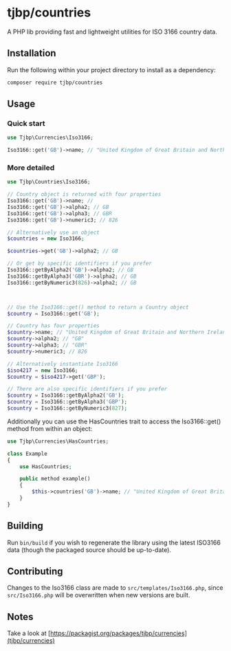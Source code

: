 # tjbp/countries

A PHP lib providing fast and lightweight utilities for ISO 3166 country data.

## Installation

Run the following within your project directory to install as a dependency:

```sh
composer require tjbp/countries
```

## Usage

### Quick start

```php
use Tjbp\Currencies\Iso3166;

Iso3166::get('GB')->name; // "United Kingdom of Great Britain and Northern Ireland (the)"
```

### More detailed

```php
use Tjbp\Countries\Iso3166;

// Country object is returned with four properties
Iso3166::get('GB')->name; //
Iso3166::get('GB')->alpha2; // GB
Iso3166::get('GB')->alpha3; // GBR
Iso3166::get('GB')->numeric3; // 826

// Alternatively use an object
$countries = new Iso3166;

$countries->get('GB')->alpha2; // GB

// Or get by specific identifiers if you prefer
Iso3166::getByAlpha2('GB')->alpha2; // GB
Iso3166::getByAlpha3('GBR')->alpha2; // GB
Iso3166::getByNumeric3(826)->alpha2; // GB



// Use the Iso3166::get() method to return a Country object
$country = Iso3166::get('GB');

// Country has four properties
$country->name; // "United Kingdom of Great Britain and Northern Ireland (the)"
$country->alpha2; // "GB"
$country->alpha3; // "GBR"
$country->numeric3; // 826

// Alternatively instantiate Iso3166
$iso4217 = new Iso3166;
$country = $iso4217->get('GBP');

// There are also specific identifiers if you prefer
$country = Iso3166::getByAlpha2('GB');
$country = Iso3166::getByAlpha3('GBP');
$country = Iso3166::getByNumeric3(827);
```

Additionally you can use the HasCountries trait to access the Iso3166::get() method from within an object:

```php
use Tjbp\Currencies\HasCountries;

class Example
{
    use HasCountries;

    public method example()
    {
        $this->countries('GB')->name; // "United Kingdom of Great Britain and Northern Ireland (the)"
    }
}
```

## Building

Run `bin/build` if you wish to regenerate the library using the latest ISO3166 data (though the packaged source should be up-to-date).

## Contributing

Changes to the Iso3166 class are made to `src/templates/Iso3166.php`, since `src/Iso3166.php` will be overwritten when new versions are built.

## Notes

Take a look at [https://packagist.org/packages/tjbp/currencies](tjbp/currencies)
